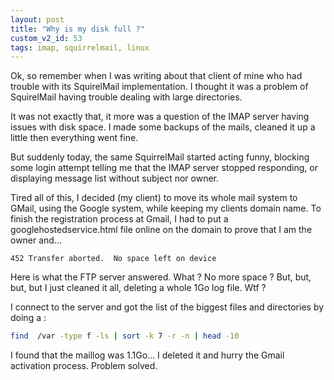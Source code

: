 ```yaml
---
layout: post
title: "Why is my disk full ?"
custom_v2_id: 53
tags: imap, squirrelmail, linux
---
```


Ok, so remember when I was writing about that client of mine who had trouble
with its SquirelMail implementation. I thought it was a problem of SquirelMail
having trouble dealing with large directories.

It was not exactly that, it more was a question of the IMAP server having
issues with disk space. I made some backups of the mails, cleaned it up a
little then everything went fine.

But suddenly today, the same SquirrelMail started acting funny, blocking some
login attempt telling me that the IMAP server stopped responding, or
displaying message list without subject nor owner.

Tired all of this, I decided (my client) to move its whole mail system to
GMail, using the Google system, while keeping my clients domain name. To
finish the registration process at Gmail, I had to put a
googlehostedservice.html file online on the domain to prove that I am the
owner and...


```
452 Transfer aborted.  No space left on device
```

Here is what the FTP server answered. What ? No more space ? But, but, but,
but I just cleaned it all, deleting a whole 1Go log file. Wtf ?

I connect to the server and got the list of the biggest files and directories
by doing a :


```sh
find  /var -type f -ls | sort -k 7 -r -n | head -10
```

I found that the maillog was 1.1Go... I deleted it and hurry the Gmail
activation process. Problem solved.
